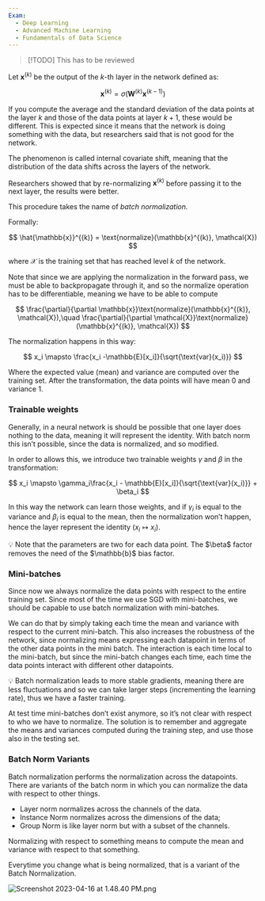 ```yaml
---
Exam:
  - Deep Learning
  - Advanced Machine Learning
  - Fundamentals of Data Science
---
```

> [!TODO]
> This has to be reviewed

Let $\boldsymbol{x}^{(k)}$ be the output of the $k$-th layer in the network defined as:

$$
\boldsymbol{x}^{(k)} = \sigma \left(\boldsymbol{W}^{(k)}\boldsymbol{x}^{(k-1)}\right)
$$

If you compute the average and the standard deviation of the data points at the layer $k$ and those of the data points at layer $k+1$, these would be different. This is expected since it means that the network is doing something with the data, but researchers said that is not good for the network.

The phenomenon is called internal covariate shift, meaning that the distribution of the data shifts across the layers of the network.

Researchers showed that by re-normalizing $\boldsymbol{x}^{(k)}$ before passing it to the next layer, the results were better.

This procedure takes the name of *batch normalization.*

Formally:

$$
\hat{\mathbb{x}}^{(k)} = \text{normalize}(\mathbb{x}^{(k)}, \mathcal{X})
$$

where $\mathcal{X}$ is the training set that has reached level $k$ of the network. 

Note that since we are applying the normalization in the forward pass, we must be able to backpropagate through it, and so the $\text{normalize}$ operation has to be differentiable, meaning we have to be able to compute

$$
\frac{\partial}{\partial \mathbb{x}}\text{normalize}(\mathbb{x}^{(k)}, \mathcal{X}),\quad \frac{\partial}{\partial \mathcal{X}}\text{normalize}(\mathbb{x}^{(k)}, \mathcal{X})
$$

The normalization happens in this way:

$$
x_i \mapsto \frac{x_i -\mathbb{E}[x_i]}{\sqrt{\text{var}(x_i)}}
$$

Where the expected value (mean) and variance are computed over the training set. After the transformation, the data points will have mean $0$ and variance $1$.

### Trainable weights

Generally, in a neural network is should be possible that one layer does nothing to the data, meaning it will represent the identity. With batch norm this isn’t possible, since the data is normalized, and so modified.

In order to allows this, we introduce two trainable weights $\gamma$ and $\beta$ in the transformation:

$$
x_i \mapsto \gamma_i\frac{x_i - \mathbb{E}[x_i]}{\sqrt{\text{var}(x_i)}} + \beta_i
$$

In this way the network can learn those weights, and if $\gamma_i$ is equal to the variance and $\beta_i$ is equal to the mean, then the normalization won’t happen, hence the layer represent the identity ($x_i \mapsto x_i$).

<aside>
💡 Note that the parameters are two for each data point. The $\beta$ factor removes the need of the $\mathbb{b}$ bias factor.

</aside>

### Mini-batches

Since now we always normalize the data points with respect to the entire training set. Since most of the time we use SGD with mini-batches, we should be capable to use batch normalization with mini-batches.

We can do that by simply taking each time the mean and variance with respect to the current mini-batch. This also increases the robustness of the network, since normalizing means expressing each datapoint in terms of the other data points in the mini batch. The interaction is each time local to the mini-batch, but since the mini-batch changes each time, each time the data points interact with different other datapoints.

<aside>
💡 Batch normalization leads to more stable gradients, meaning there are less fluctuations and so we can take larger steps (incrementing the learning rate), thus we have a faster training.

</aside>

At test time mini-batches don’t exist anymore, so it’s not clear with respect to who we have to normalize. The solution is to remember and aggregate the means and variances computed during the training step, and use those also in the testing set.

### Batch Norm Variants

Batch normalization performs the normalization across the datapoints. There are variants of the batch norm in which you can normalize the data with respect to other things.

- Layer norm normalizes across the channels of the data.
- Instance Norm normalizes across the dimensions of the data;
- Group Norm is like layer norm but with a subset of the channels.

Normalizing with respect to something means to compute the mean and variance with respect to that something.

Everytime you change what is being normalized, that is a variant of the Batch Normalization. 

![Screenshot 2023-04-16 at 1.48.40 PM.png](Screenshot_2023-04-16_at_1.48.40_PM.png)
